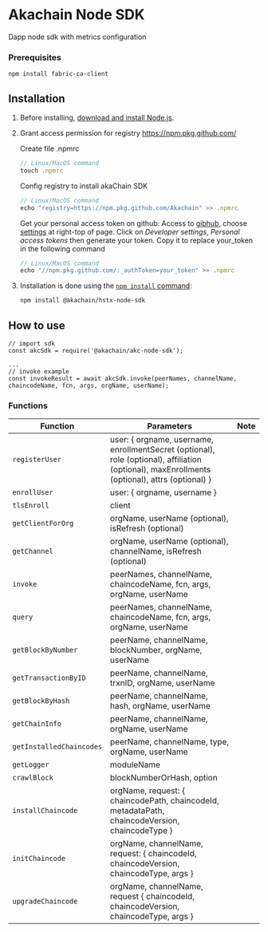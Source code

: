 # Akachain Node SDK
Dapp node sdk with metrics configuration

### Prerequisites

```
npm install fabric-ca-client
```

## Installation

1. Before installing, [download and install Node.js](https://nodejs.org/en/download/).

2. Grant access permission for registry https://npm.pkg.github.com/

    Create file .npmrc
    ```js
    // Linux/MacOS command
    touch .npmrc
    ```
    Config registry to install akaChain SDK
    ```js
    // Linux/MacOS command
    echo "registry=https://npm.pkg.github.com/Akachain" >> .npmrc
    ```
    Get your personal access token on github:
    Access to [gibhub](https://github.com), choose [settings](https://github.com/settings/profile) at right-top of page. Click on _Developer settings_, _Personal access tokens_ then generate your token. Copy it to replace your_token in the following command
    ```js
    // Linux/MacOS command
    echo "//npm.pkg.github.com/:_authToken=your_token" >> .npmrc
    ```

3. Installation is done using the
[`npm install` command](https://docs.npmjs.com/getting-started/installing-npm-packages-locally):

    ```bash
    npm install @akachain/hstx-node-sdk
    ```


## How to use

```
// import sdk
const akcSdk = require('@akachain/akc-node-sdk');

...
// invoke example
const invokeResult = await akcSdk.invoke(peerNames, channelName, chaincodeName, fcn, args, orgName, userName);

```

### Functions
| Function | Parameters | Note |
| --- | --- | --- |
| `registerUser` | user: { orgname, username, enrollmentSecret (optional), role (optional), affiliation (optional), maxEnrollments (optional), attrs (optional) } | |
| `enrollUser` | user: { orgname, username } | |
| `tlsEnroll` | client | |
| `getClientForOrg` | orgName, userName (optional), isRefresh (optional)| |
| `getChannel` | orgName, userName (optional), channelName, isRefresh (optional)| |
| `invoke` | peerNames, channelName, chaincodeName, fcn, args, orgName, userName | |
| `query` | peerNames, channelName, chaincodeName, fcn, args, orgName, userName | |
| `getBlockByNumber` | peerName, channelName, blockNumber, orgName, userName | |
| `getTransactionByID` | peerName, channelName, trxnID, orgName, userName | |
| `getBlockByHash` | peerName, channelName, hash, orgName, userName | |
| `getChainInfo` | peerName, channelName, orgName, userName | |
| `getInstalledChaincodes` | peerName, channelName, type, orgName, userName | |
| `getLogger` | moduleName | |
| `crawlBlock` | blockNumberOrHash, option | |
| `installChaincode` | orgName, request: { chaincodePath, chaincodeId, metadataPath, chaincodeVersion, chaincodeType } | |
| `initChaincode` | orgName, channelName, request: { chaincodeId, chaincodeVersion, chaincodeType, args } | |
| `upgradeChaincode` | orgName, channelName, request { chaincodeId, chaincodeVersion, chaincodeType, args } | |
